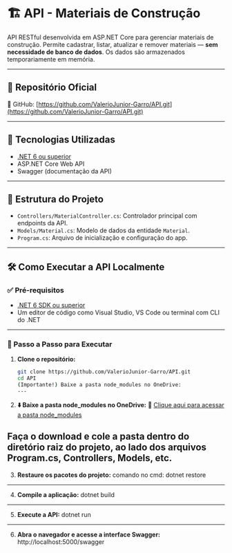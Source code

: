 # 🏗️ API - Materiais de Construção

API RESTful desenvolvida em ASP.NET Core para gerenciar materiais de construção. Permite cadastrar, listar, atualizar e remover materiais — **sem necessidade de banco de dados**. Os dados são armazenados temporariamente em memória.

---

## 📂 Repositório Oficial

🔗 GitHub: [https://github.com/ValerioJunior-Garro/API.git](https://github.com/ValerioJunior-Garro/API.git)

---

## 🚀 Tecnologias Utilizadas

- [.NET 6 ou superior](https://dotnet.microsoft.com/)
- ASP.NET Core Web API
- Swagger (documentação da API)

---

## 📁 Estrutura do Projeto

- `Controllers/MaterialController.cs`: Controlador principal com endpoints da API.
- `Models/Material.cs`: Modelo de dados da entidade `Material`.
- `Program.cs`: Arquivo de inicialização e configuração do app.

---

## 🛠️ Como Executar a API Localmente

### ✅ Pré-requisitos

- [.NET 6 SDK ou superior](https://dotnet.microsoft.com/en-us/download/dotnet)
- Um editor de código como Visual Studio, VS Code ou terminal com CLI do .NET

---

### 📌 Passo a Passo para Executar

1. **Clone o repositório:**

   ```bash
   git clone https://github.com/ValerioJunior-Garro/API.git
   cd API
   (Importante!) Baixe a pasta node_modules no OneDrive:
   ---
2. **⬇️ Baixe a pasta node_modules no OneDrive:**
🔗 [Clique aqui para acessar a pasta node_modules](https://onedrive.live.com/?redeem=aHR0cHM6Ly8xZHJ2Lm1zL2YvYy85ZDJhMjc0YmVkMGYyMWUzL0VoZlBtdkczbjY1Qm5JNXZ2SGwzUTFrQkdMVzhqUVpWQk14ZnRaTWQyVkFRcGc%5FZT1oSWFtd2o&id=9D2A274BED0F21E3%21sf19acf179fb741ae9c8e6fbc79774359&cid=9D2A274BED0F21E3)

Faça o download e cole a pasta dentro do diretório raiz do projeto, ao lado dos arquivos Program.cs, Controllers, Models, etc.
---
3. **Restaure os pacotes do projeto:**
comando no cmd:
dotnet restore

---
4. **Compile a aplicação:**
dotnet build

---
5. **Execute a API:**
dotnet run

---
6. **Abra o navegador e acesse a interface Swagger:**
http://localhost:5000/swagger
